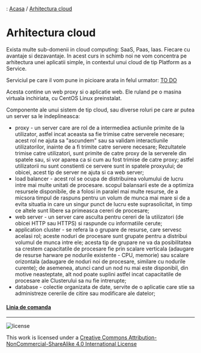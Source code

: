 : [Acasa](../index.html) / [Arhitectura cloud](./arhitectura_cloud.html)

# Arhitectura cloud

Exista multe sub-domenii in cloud computing: SaaS, Paas, Iaas. Fiecare cu avantaje si dezavantaje. In acest curs in schimb noi ne vom concentra pe arhitectura unei aplicatii simple, in contextul unui cloud de tip Platform as a Service.

Serviciul pe care il vom pune in picioare arata in felul urmator: 
[TO DO](image)


Acesta contine un web proxy si o aplicatie web. Ele ruland pe o masina virtuala inchiriata, cu CentOS Linux preinstalat.


Componente ale unui sistem de tip cloud, sau diverse roluri pe care ar putea un server sa le indeplineasca:

- proxy - un server care are rol de a intermediea actiunile primite de la utilizator, astfel incat aceasta sa fie trimise catre serverele necesare; acest rol ne ajuta sa "ascundem" sau sa validam interactiunile utilizatorilor, inainte de a fi trimite catre servere necesare; Rezultatele trimise catre utilizatori, sunt primite de catre proxy de la serverele din spatele sau, si vor aparea ca si cum au fost trimise de catre proxy; astfel utilizatorii nu sunt constienti ce servere sunt in spatele proxyului; de obicei, acest tip de server ne ajuta si ca web server;
- load balancer - acest rol se ocupa de distribuirea volumului de lucru intre mai multe unitati de procesare. scopul balansarii este de a optimiza resursele disponibile, de a folosi in paralel mai multe resurse, de a micsora timpul de raspuns pentru un volum de munca mai mare si de a evita situatia in care un singur punct de lucru este suprasolicitat, in timp ce altele sunt libere sa primeasca cereri de procesare;
- web server - un server care asculta pentru cereri de la utilizatori (de obicei HTTP sau HTTPS) si raspunde cu informatiile cerute;
- application cluster - se refera la o grupare de resurse, care servesc acelasi rol; aceste noduri de procesare sunt grupate pentru a distribui volumul de munca intre ele; acesta tip de grupare ne va da posibilitatea sa crestem capacitatile de procesare fie prin scalare verticala (adaugare de resurse harware pe nodurile existente - CPU, memorie) sau scalare orizontala (adaugare de noduri noi de procesare, similare cu nodurile curente); de asemenea, atunci cand un nod nu mai este disponibil, din motive neasteptate, alt nod poate suplini astfel incat capacitatile de procesare ale Clusterului sa nu fie intrerupte;
- database - colectie organizata de date, servite de o aplicatie care stie sa administreze cererile de citire sau modificare ale datelor; 

#### [Linia de comanda](./linia_comanda.html)

* * *
![license](https://i.creativecommons.org/l/by-nc-sa/4.0/88x31.png)

This work is licensed under a [Creative Commons Attribution-NonCommercial-ShareAlike 4.0 International License](http://creativecommons.org/licenses/by-nc-sa/4.0/)